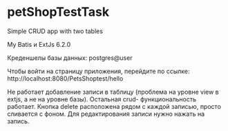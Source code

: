 # petShopTestTask
Simple CRUD app with two tables

My Batis и ExtJs 6.2.0

Креденшелы базы данных: postgres@user

Чтобы войти на страницу приложения, перейдите по ссылке: http://localhost:8080/PetsShoptest/hello

Не работает добавление записи в таблицу (проблема на уровне view в extjs, а не на уровне базы). Остальная crud- функциональность работает. 
Кнопка delete расположена рядом с каждой записью, просто сливается с фоном. Для редактирования записи нужно нажать на запись.
